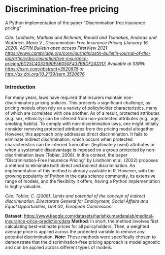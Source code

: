# Discrimination-free pricing
A Python implementation of the paper "Discrimination free insurance pricing" 

_Cite: Lindholm, Mathias and Richman, Ronald and Tsanakas, Andreas and Wuthrich, Mario V., Discrimination-Free Insurance Pricing (January 16, 2020). ASTIN Bulletin open access FirstView 2021 https://www.cambridge.org/core/journals/astin-bulletin-journal-of-the-iaa/article/discriminationfree-insurance-pricing/ED25C4053690E56050F437B8DF2AD117, Available at SSRN: https://ssrn.com/abstract=3520676 or http://dx.doi.org/10.2139/ssrn.3520676_


### Introduction 
For many years, laws have required that insurers maintain non-discriminatory pricing policies. This presents a significant challenge, as pricing models often rely on a variety of policyholder characteristics, many of which are correlated with one another. As of a result, protected attributes (e.g. sex, ethnicity) can be inferred from non-protected attributes (e.g., age, smoking habits). To comply with non-discrimination laws, one might initially consider removing protected attributes from the pricing model altogether. However, this approach only addresses direct discrimination. It fails to eliminate indirect discrimination, which occurs when protected characteristics can be 
inferred from other (legitimately used) attributes or when a systematic disadvantage is imposed on a group protected by non-discrimination laws (Tobler, 2008). In this context, the paper “Discrimination-Free Insurance Pricing” by Lindholm et al. (2022) proposes a method to eliminate both direct and indirect discrimination. An implementation of this method is already available in R. However, with the growing popularity of Python in the data science community, its extensive range of models, and the flexibility it offers, having a Python implementation is highly valuable. 

_Cite: Tobler, C. (2008). Limits and potential of the concept of indirect discrimination. Directorate General for Employment, Social Affairs and Equal Opportunities, Unit G2, European Commission._

**Dataset**: https://www.kaggle.com/datasets/harishkumardatalab/medical-insurance-price-prediction/data
**Method**: In short, the method involves first calculating best-estimate prices for all policyholders. Then, a weighted average price is applied across the protected variable to remove any potential discrimination.
**_Note_**: These methods were specifically chosen to demonstrate that the discrimination-free pricing approach is model agnostic and can be applied across different types of models. 
